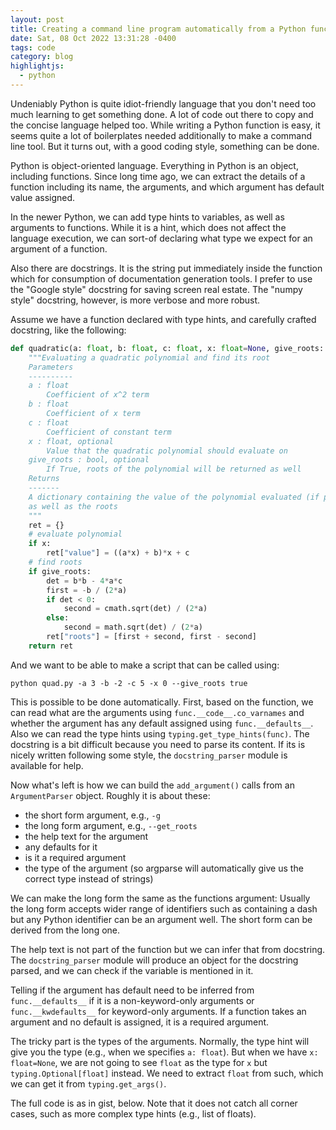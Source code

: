 ```yaml
---
layout: post
title: Creating a command line program automatically from a Python function
date: Sat, 08 Oct 2022 13:31:28 -0400
tags: code
category: blog
highlightjs:
  - python
---
```


Undeniably Python is quite idiot-friendly language that you don't need too much
learning to get something done. A lot of code out there to copy and the concise
language helped too. While writing a Python function is easy, it seems quite a
lot of boilerplates needed additionally to make a command line tool. But it
turns out, with a good coding style, something can be done.

Python is object-oriented language. Everything in Python is an object,
including functions. Since long time ago, we can extract the details of a
function including its name, the arguments, and which argument has default
value assigned.

In the newer Python, we can add type hints to variables, as well as arguments
to functions. While it is a hint, which does not affect the language execution,
we can sort-of declaring what type we expect for an argument of a function.

Also there are docstrings. It is the string put immediately inside the function
which for consumption of documentation generation tools. I prefer to use the
"Google style" docstring for saving screen real estate. The "numpy style"
docstring, however, is more verbose and more robust.

Assume we have a function declared with type hints, and carefully crafted
docstring, like the following:

```python
def quadratic(a: float, b: float, c: float, x: float=None, give_roots: bool=False):
    """Evaluating a quadratic polynomial and find its root
    Parameters
    ----------
    a : float
        Coefficient of x^2 term
    b : float
        Coefficient of x term
    c : float
        Coefficient of constant term
    x : float, optional
        Value that the quadratic polynomial should evaluate on
    give_roots : bool, optional
        If True, roots of the polynomial will be returned as well
    Returns
    -------
    A dictionary containing the value of the polynomial evaluated (if provided)
    as well as the roots
    """
    ret = {}
    # evaluate polynomial
    if x:
        ret["value"] = ((a*x) + b)*x + c
    # find roots
    if give_roots:
        det = b*b - 4*a*c
        first = -b / (2*a)
        if det < 0:
            second = cmath.sqrt(det) / (2*a)
        else:
            second = math.sqrt(det) / (2*a)
        ret["roots"] = [first + second, first - second]
    return ret
```

And we want to be able to make a script that can be called using:

    python quad.py -a 3 -b -2 -c 5 -x 0 --give_roots true

This is possible to be done automatically. First, based on the function, we can
read what are the arguments using `func.__code__.co_varnames` and whether the
argument has any default assigned using `func.__defaults__`. Also we can read
the type hints using `typing.get_type_hints(func)`. The docstring is a bit
difficult because you need to parse its content. If its is nicely written
following some style, the `docstring_parser` module is available for help.

Now what's left is how we can build the `add_argument()` calls from an
`ArgumentParser` object. Roughly it is about these:

- the short form argument, e.g., `-g`
- the long form argument, e.g., `--get_roots`
- the help text for the argument
- any defaults for it
- is it a required argument
- the type of the argument (so argparse will automatically give us the correct type instead of strings)

We can make the long form the same as the functions argument: Usually the long
form accepts wider range of identifiers such as containing a dash but any
Python identifier can be an argument well. The short form can be derived from
the long one.

The help text is not part of the function but we can infer that from docstring.
The `docstring_parser` module will produce an object for the docstring parsed,
and we can check if the variable is mentioned in it.

Telling if the argument has default need to be inferred from
`func.__defaults__` if it is a non-keyword-only arguments or
`func.__kwdefaults__` for keyword-only arguments. If a function takes an
argument and no default is assigned, it is a required argument.

The tricky part is the types of the arguments. Normally, the type hint will
give you the type (e.g., when we specifies `a: float`). But when we have
`x: float=None`, we are not going to see `float` as the type for `x` but
`typing.Optional[float]` instead. We need to extract `float` from such, which
we can get it from `typing.get_args()`.

The full code is as in gist, below. Note that it does not catch all corner
cases, such as more complex type hints (e.g., list of floats).

<script src="https://gist.github.com/righthandabacus/2e548e65f479b819603163856468c9d5.js"></script>
